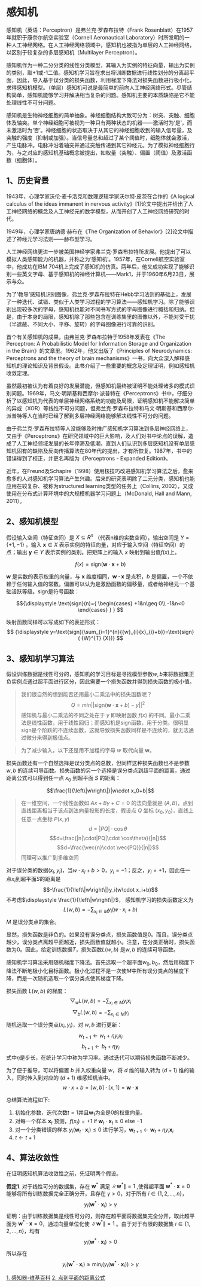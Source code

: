 # 感知机

感知机（英语：Perceptron）是弗兰克·罗森布拉特（Frank Rosenblatt）在1957年就职于康奈尔航空实验室（Cornell Aeronautical Laboratory）时所发明的一种人工神经网络。在人工神经网络领域中，感知机也被指为单层的人工神经网络，以区别于较复杂的多层感知机（Multilayer Perceptron）。

感知机作为一种二分分类的线性分类模型，其输入为实例的特征向量，输出为实例的类别，取+1或-1二值。感知机学习旨在求出将训练数据进行线性划分的分离超平面，因此，导入基于误分类的损失函数，利用梯度下降法对损失函数进行极小化，求得感知机模型。（单层）感知机可说是最简单的前向人工神经网络形式。尽管结构简单，感知机能够学习并解决相当复杂的问题。感知机主要的本质缺陷是它不能处理线性不可分问题。

感知机是生物神经细胞的简单抽象。神经细胞结构大致可分为：树突、突触、细胞体及轴突。单个神经细胞可被视为一种只有两种状态的机器——激活时为‘是’，而未激活时为‘否’。神经细胞的状态取决于从其它的神经细胞收到的输入信号量，及突触的强度（抑制或加强）。当信号量总和超过了某个阈值时，细胞体就会激活，产生电脉冲。电脉冲沿着轴突并通过突触传递到其它神经元。为了模拟神经细胞行为，与之对应的感知机基础概念被提出，如权量（突触）、偏置（阈值）及激活函数（细胞体）。

## 1、历史背景

1943年，心理学家沃伦·麦卡洛克和数理逻辑学家沃尔特·皮茨在合作的《A logical calculus of the ideas immanent in nervous activity》[1]论文中提出并给出了人工神经网络的概念及人工神经元的数学模型，从而开创了人工神经网络研究的时代。

1949年，心理学家唐纳德·赫布在《The Organization of Behavior》[2]论文中描述了神经元学习法则——赫布型学习。

人工神经网络更进一步被美国神经学家弗兰克·罗森布拉特所发展。他提出了可以模拟人类感知能力的机器，并称之为‘感知机’。1957年，在Cornell航空实验室中，他成功在IBM 704机上完成了感知机的仿真。两年后，他又成功实现了能够识别一些英文字母、基于感知机的神经计算机——Mark1，并于1960年6月23日，展示与众。

为了‘教导’感知机识别图像，弗兰克·罗森布拉特在Hebb学习法则的基础上，发展了一种迭代、试错、类似于人类学习过程的学习算法——感知机学习。除了能够识别出现较多次的字母，感知机也能对不同书写方式的字母图像进行概括和归纳。但是，由于本身的局限，感知机除了那些包含在训练集里的图像以外，不能对受干扰（半遮蔽、不同大小、平移、旋转）的字母图像进行可靠的识别。

首个有关感知机的成果，由弗兰克·罗森布拉特于1958年发表在《The Perceptron: A Probabilistic Model for Information Storage and Organization in the Brain》的文章里。1962年，他又出版了《Principles of Neurodynamics: Perceptrons and the theory of brain mechanisms》一书，向大众深入解释感知机的理论知识及背景假设。此书介绍了一些重要的概念及定理证明，例如感知机收敛定理。

虽然最初被认为有着良好的发展潜能，但感知机最终被证明不能处理诸多的模式识别问题。1969年，马文·明斯基和西摩尔·派普特在《Perceptrons》书中，仔细分析了以感知机为代表的单层神经网络系统的功能及局限，证明感知机不能解决简单的异或（XOR）等线性不可分问题，但弗兰克·罗森布拉特和马文·明斯基和西摩尔·派普特等人在当时已经了解到多层神经网络能够解决线性不可分的问题。

由于弗兰克·罗森布拉特等人没能够及时推广感知机学习算法到多层神经网络上，又由于《Perceptrons》在研究领域中的巨大影响，及人们对书中论点的误解，造成了人工神经领域发展的长年停滞及低潮，直到人们认识到多层感知机没有单层感知机固有的缺陷及反向传播算法在80年代的提出，才有所恢复。1987年，书中的错误得到了校正，并更名再版为《Perceptrons - Expanded Edition》。

近年，在Freund及Schapire（1998）使用核技巧改进感知机学习算法之后，愈来愈多的人对感知机学习算法产生兴趣。后来的研究表明除了二元分类，感知机也能应用在较复杂、被称为structured learning类型的任务上（Collins, 2002），又或使用在分布式计算环境中的大规模机器学习问题上（McDonald, Hall and Mann, 2011）。

## 2、感知机模型

假设输入空间（特征空间）是 ${\displaystyle X\subseteq R^n}$ （代表n维的实数空间），输出空间是 $Y=\{+1, -1\}$ 。输入 $\mathbf x\in X$ 表示实例的特征向量，对应于输入空间（特征空间）的点；输出 $\mathbf y\in Y$ 表示实例的类别。把矩阵上的输入 $x$ 映射到输出值$f(x)$上。

$$
{\displaystyle f(x)=\text{sign}(\mathbf w\cdot \mathbf x+b)}
$$



$\mathbf w$ 是实数的表示权重的向量，与 $\mathbf x$ 维度相同，$\mathbf {w\cdot x}$ 是点积，$b$ 是偏置，一个不依赖于任何输入值的常数。偏置可以认为是激励函数的偏移量，或者给神经元一个基础活跃等级。sign是符号函数：

$${\displaystyle 
\text{sign}(n)={
    \begin{cases}
        +1&n\geq 0\\
        -1&n<0
    \end{cases}
    }
}
$$

映射函数同样可以写成如下的表述形式：
$$
{\displaystyle y=\text{sign}(\sum_{i=1}^{n}{{w}_{i}{x}_{i}+b})=\text{sign}( {W}^{T} {X})}
$$

## 3、感知机学习算法

假设训练数据是线性可分的，感知机的学习目标是寻找模型参数$w,b$来将数据集正负实例点通过超平面进行区分，因此需要一个损失函数并得到损失函数的极小值。

> 我们很自然的想到能否还用最小二乘法中的损失函数呢？
> $$Q=min{||\text{sign}(\mathbf w\cdot \mathbf x+b)-y||}^2$$
> 感知机与最小二乘法的不同之处在于 $y$ 即映射函数 $f(x)$ 的不同。最小二乘法是线性函数，用于线性回归；而感知机是sign函数，用于分类。很明显sign是个阶跃的不连续函数，这就导致损失函数同样是不连续的，就无法通过微分来得到极值点。

>为了减少输入，以下还是用不加粗的字母 $w$ 取代向量 $\mathbf w$。

损失函数还有一个自然选择是误分类点的总数，但同样这种损失函数也不是参数 $w,b$ 的连续可导函数。损失函数的另一个选择是误分类点到超平面的距离，通过距离公式可以得到任一点 $x_0$ 到超平面 $S$ 的距离：

$$\frac{1}{\left\|w\right\|}|w\cdot x_0+b|$$

> 在一维空间，一个线性函数如 $Ax+By+C=0$ 的法向量就是 $(A,B)$，点到直线距离相当于该点到法向量投影的长度，假设点 $Q$ 坐标 $(x_0,y_0)$，直线上任意一点坐标 $P(x,y)$
> $$d=|PQ|\cdot \cos\theta$$
> $$d=\frac{|n|\cdot|PQ|\cdot \cos\theta}{|n|}$$
> $$d=\frac{\vec{n}\cdot \vec{PQ}}{|n|}$$
> 同理可以推广到多维空间

对于误分类的数据$(x_i,y_i)$，当$w\cdot x_i+b>0$，$y_i=-1$；反之，$y_i=+1$，因此任一点$x_i$到超平面$S$的距离是
$$-\frac{1}{\left\|w\right\|}y_i(w\cdot x_i+b)$$
不考虑$\displaystyle \frac{1}{\left\|w\right\|}$， 感知机学习的损失函数定义为
$$L(w,b)=-\sum_{x_i\in M}y_i(w\cdot x_i+b)$$
$M$ 是误分类点的集合。

显然，损失函数是非负的。如果没有误分类点，损失函数值是0。而且，误分类点越少，误分类点离超平面越近，损失函数值就越小。注意，在分类正确时，损失函数为0。因此，给定训练数据$T$，损失函数$L(w,b)$ 是$w,b$ 的连续可导函数。

感知机学习算法采用随机梯度下降法。首先选取一个超平面$w_0,b_0$，然后用梯度下降法不断地极小化目标函数。极小化过程不是一次使$M$中所有误分类点的梯度下降，而是一次随机选取一个误分类点使其梯度下降。

损失函数 $L(w,b)$ 的梯度：
$$\bigtriangledown_w L(w,b)=-\sum_{x_i\in M}y_ix_i$$
$$\bigtriangledown_b L(w,b)=-\sum_{x_i\in M}y_i$$
随机选取一个误分类点$(x_i,y_i)$，对 $w,b$ 进行更新：
$$w_{t+1}\leftarrow w_{t}+ \eta y_ix_i$$
$$b_{t+1}\leftarrow b_{t}+ \eta y_i$$
式中$\eta$是步长，在统计学习中称为学习率。通过迭代可以期待损失函数不断减少。

为了便于推导，可以将偏置 $b$ 并入权重向量 $w$，将 $d$ 维的输入转为 $(d+1)$ 维的输入，同时传入到对应的 $(d+1)$ 维感知机当中。
$$w\cdot x+b=[w,b]\cdot [x,1]=\mathbf w\cdot \mathbf x$$ 

总结算法流程如下:
1. 初始化参数，迭代次数$t=1$并且$\mathbf w_1$为全是0的权重向量。
2. 对每一个样本 $\mathbf x_t$ 预测，$f(x_t)=+1$ if $\mathbf w_t\cdot \mathbf x_t\ge 0$ else $-1$
3. 对一个分类错误的样本 $y_i(\mathbf w_t \cdot \mathbf x_i) \le 0$ 进行学习，$\mathbf w_{t+1}\leftarrow \mathbf w_{t}+ \eta y_i\mathbf x_i$ 
4. $t\leftarrow t + 1$

## 4、算法收敛性
在证明感知机算法收敛性之前，先证明两个假设。

**假定1**. 对于线性可分的数据集，存在 $\mathbf w^*$ 满足 $\left\|\mathbf w^* \right\|=1$ ,使得超平面 $\mathbf w^* \cdot \mathbf x=0$ 能够将所有训练数据完全正确分开，且存在 $\gamma > 0$，对于所有 $i\in \{1,2,...,n\}$，
$$y_i(\mathbf w^* \cdot \mathbf x_i) > \gamma$$
证明：由于训练数据集是线性可分的，则存在超平面将数据集完全分开，取此超平面为 $\mathbf w^* \cdot \mathbf x=0$，通过向量单位化使 $\left\|\mathbf w^* \right\|=1$ 。由于对于有限的数据集 $i\in \{1,2,...,n\}$，均有
$$y_i(\mathbf w^* \cdot \mathbf x_i) > 0$$
所以存在
$$y_i(\mathbf w^* \cdot \mathbf x_i) \ge \min_i(y_i(\mathbf w^* \cdot \mathbf x_i)) > \gamma$$


[1. 感知器-维基百科](https://zh.wikipedia.org/wiki/%E6%84%9F%E7%9F%A5%E5%99%A8)
[2. 点到平面的距离公式](https://www.cnblogs.com/graphics/archive/2010/07/10/1774809.html)

